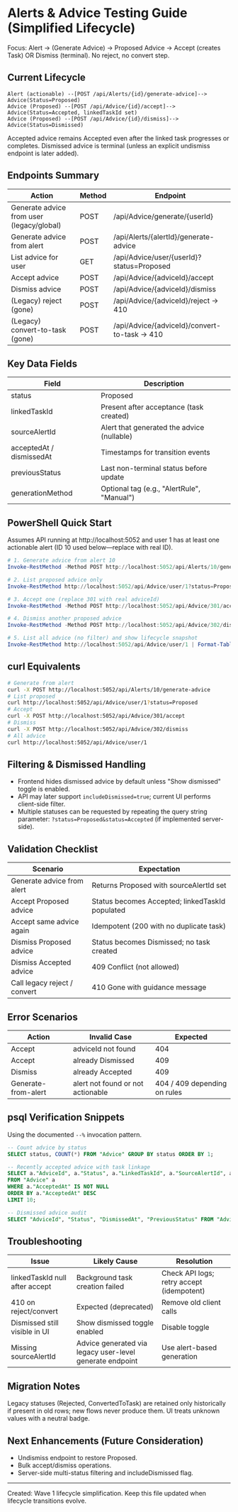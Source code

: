 # Alerts & Advice Testing Guide (Simplified Lifecycle)

Focus: Alert → (Generate Advice) → Proposed Advice → Accept (creates Task) OR Dismiss (terminal). No reject, no convert step.

## Current Lifecycle
```
Alert (actionable) --[POST /api/Alerts/{id}/generate-advice]--> Advice(Status=Proposed)
Advice (Proposed) --[POST /api/Advice/{id}/accept]--> Advice(Status=Accepted, linkedTaskId set)
Advice (Proposed) --[POST /api/Advice/{id}/dismiss]--> Advice(Status=Dismissed)
```

Accepted advice remains Accepted even after the linked task progresses or completes. Dismissed advice is terminal (unless an explicit undismiss endpoint is later added).

## Endpoints Summary
| Action | Method | Endpoint |
|--------|--------|----------|
| Generate advice from user (legacy/global) | POST | /api/Advice/generate/{userId} |
| Generate advice from alert | POST | /api/Alerts/{alertId}/generate-advice |
| List advice for user | GET | /api/Advice/user/{userId}?status=Proposed | (status optional) |
| Accept advice | POST | /api/Advice/{adviceId}/accept |
| Dismiss advice | POST | /api/Advice/{adviceId}/dismiss |
| (Legacy) reject (gone) | POST | /api/Advice/{adviceId}/reject → 410 |
| (Legacy) convert-to-task (gone) | POST | /api/Advice/{adviceId}/convert-to-task → 410 |

## Key Data Fields
| Field | Description |
|-------|-------------|
| status | Proposed | Accepted | Dismissed |
| linkedTaskId | Present after acceptance (task created) |
| sourceAlertId | Alert that generated the advice (nullable) |
| acceptedAt / dismissedAt | Timestamps for transition events |
| previousStatus | Last non-terminal status before update |
| generationMethod | Optional tag (e.g., "AlertRule", "Manual") |

## PowerShell Quick Start
Assumes API running at http://localhost:5052 and user 1 has at least one actionable alert (ID 10 used below—replace with real ID).

```powershell
# 1. Generate advice from alert 10
Invoke-RestMethod -Method POST http://localhost:5052/api/Alerts/10/generate-advice | Select-Object adviceId,status,sourceAlertId

# 2. List proposed advice only
Invoke-RestMethod http://localhost:5052/api/Advice/user/1?status=Proposed | Format-Table adviceId,status,sourceAlertId,linkedTaskId

# 3. Accept one (replace 301 with real adviceId)
Invoke-RestMethod -Method POST http://localhost:5052/api/Advice/301/accept | Select-Object adviceId,status,linkedTaskId

# 4. Dismiss another proposed advice
Invoke-RestMethod -Method POST http://localhost:5052/api/Advice/302/dismiss | Select-Object adviceId,status

# 5. List all advice (no filter) and show lifecycle snapshot
Invoke-RestMethod http://localhost:5052/api/Advice/user/1 | Format-Table adviceId,status,linkedTaskId,sourceAlertId
```

## curl Equivalents
```bash
# Generate from alert
curl -X POST http://localhost:5052/api/Alerts/10/generate-advice
# List proposed
curl http://localhost:5052/api/Advice/user/1?status=Proposed
# Accept
curl -X POST http://localhost:5052/api/Advice/301/accept
# Dismiss
curl -X POST http://localhost:5052/api/Advice/302/dismiss
# All advice
curl http://localhost:5052/api/Advice/user/1
```

## Filtering & Dismissed Handling
- Frontend hides dismissed advice by default unless "Show dismissed" toggle is enabled.
- API may later support `includeDismissed=true`; current UI performs client-side filter.
- Multiple statuses can be requested by repeating the query string parameter: `?status=Proposed&status=Accepted` (if implemented server-side).

## Validation Checklist
| Scenario | Expectation |
|----------|-------------|
| Generate advice from alert | Returns Proposed with sourceAlertId set |
| Accept Proposed advice | Status becomes Accepted; linkedTaskId populated |
| Accept same advice again | Idempotent (200 with no duplicate task) |
| Dismiss Proposed advice | Status becomes Dismissed; no task created |
| Dismiss Accepted advice | 409 Conflict (not allowed) |
| Call legacy reject / convert | 410 Gone with guidance message |

## Error Scenarios
| Action | Invalid Case | Expected |
|--------|--------------|----------|
| Accept | adviceId not found | 404 |
| Accept | already Dismissed | 409 |
| Dismiss | already Accepted | 409 |
| Generate-from-alert | alert not found or not actionable | 404 / 409 depending on rules |

## psql Verification Snippets
Using the documented `--%` invocation pattern.
```sql
-- Count advice by status
SELECT status, COUNT(*) FROM "Advice" GROUP BY status ORDER BY 1;

-- Recently accepted advice with task linkage
SELECT a."AdviceId", a."Status", a."LinkedTaskId", a."SourceAlertId", a."AcceptedAt"
FROM "Advice" a
WHERE a."AcceptedAt" IS NOT NULL
ORDER BY a."AcceptedAt" DESC
LIMIT 10;

-- Dismissed advice audit
SELECT "AdviceId", "Status", "DismissedAt", "PreviousStatus" FROM "Advice" WHERE "Status"='Dismissed' ORDER BY "DismissedAt" DESC LIMIT 10;
```

## Troubleshooting
| Issue | Likely Cause | Resolution |
|-------|--------------|-----------|
| linkedTaskId null after accept | Background task creation failed | Check API logs; retry accept (idempotent) |
| 410 on reject/convert | Expected (deprecated) | Remove old client calls |
| Dismissed still visible in UI | Show dismissed toggle enabled | Disable toggle |
| Missing sourceAlertId | Advice generated via legacy user-level generate endpoint | Use alert-based generation |

## Migration Notes
Legacy statuses (Rejected, ConvertedToTask) are retained only historically if present in old rows; new flows never produce them. UI treats unknown values with a neutral badge.

## Next Enhancements (Future Consideration)
- Undismiss endpoint to restore Proposed.
- Bulk accept/dismiss operations.
- Server-side multi-status filtering and includeDismissed flag.

---
Created: Wave 1 lifecycle simplification. Keep this file updated when lifecycle transitions evolve.
